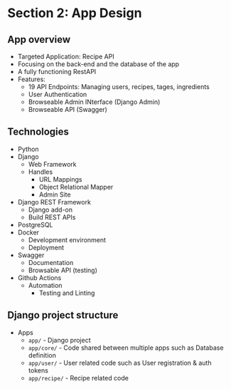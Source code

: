 # Section 2: App Design

## App overview
- Targeted Application: Recipe API
- Focusing on the back-end and the database of the app
- A fully functioning RestAPI
- Features: 
    - 19 API Endpoints: Managing users, recipes, tages, ingredients
    - User Authentication
    - Browseable Admin INterface (Django Admin)
    - Browseable API (Swagger)

## Technologies
- Python
- Django
    - Web Framework
    - Handles
        - URL Mappings
        - Object Relational Mapper
        - Admin Site
- Django REST Framework
    - Django add-on
    - Build REST APIs
- PostgreSQL
- Docker
    - Development environment
    - Deployment
- Swagger
    - Documentation
    - Browsable API (testing)
- Github Actions
    - Automation
        - Testing and Linting

## Django project structure
- Apps
    - `app/` - Django project
    - `app/core/` - Code shared between multiple apps such as Database definition
    - `app/user/` - User related code such as User registration & auth tokens
    - `app/recipe/` - Recipe related code
